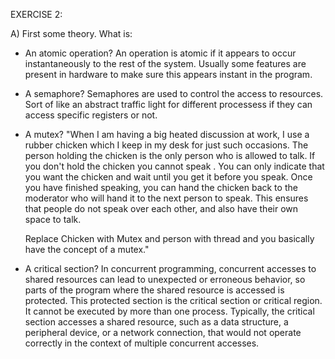 EXERCISE 2:


A)
First some theory. What is:
 - An atomic operation?
	An operation is atomic if it appears to occur instantaneously
	to the rest of the system.
	Usually some features are present in hardware to make sure this
	appears instant in the program.
 - A semaphore?
	Semaphores are used to control the access to resources. Sort of
	like an abstract traffic light for different processess if they
	can access specific registers or not.
 - A mutex?
	"When I am having a big heated discussion at work, I use a
	rubber chicken which I keep in my desk for just such occasions.
	The person holding the chicken is the only person who is
	allowed to talk. If you don't hold the chicken you cannot speak
	. You can only indicate that you want the chicken and wait
	until you get it before you speak. Once you have finished
	speaking, you can hand the chicken back to the moderator who
	will hand it to the next person to speak. This ensures that
	people do not speak over each other, and also have their own
	space to talk.

	Replace Chicken with Mutex and person with thread and you
	basically have the concept of a mutex."
 - A critical section?
	In concurrent programming, concurrent accesses to shared resources can lead to unexpected or erroneous behavior, so parts of the program where the shared resource is accessed is protected. This protected section is the critical section or critical region. It cannot be executed by more than one process. Typically, the critical section accesses a shared resource, such as a data structure, a peripheral device, or a network connection, that would not operate correctly in the context of multiple concurrent accesses.


